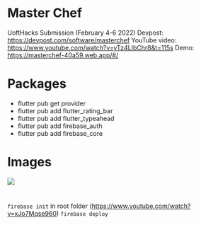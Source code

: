 # Master Chef

UoftHacks Submission (February 4-6 2022)
Devpost: https://devpost.com/software/masterchef
YouTube video: https://www.youtube.com/watch?v=yTz4LIbChr8&t=115s
Demo: https://masterchef-40a59.web.app/#/

# Packages

-   flutter pub get provider
-   flutter pub add flutter_rating_bar
-   flutter pub add flutter_typeahead
-   flutter pub add firebase_auth
-   flutter pub add firebase_core

# Images

![](https://i.imgur.com/xzZN7Gh.png)

#

`firebase init` in root folder
(https://www.youtube.com/watch?v=xJo7Mqse960)
`firebase deploy`
